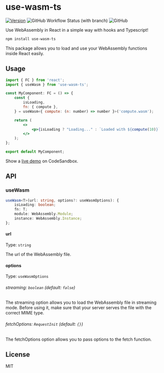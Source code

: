 # use-wasm-ts

[![Version](https://img.shields.io/npm/v/use-wasm-ts?style=flat&colorA=000000&colorB=000000)](https://npmjs.com/package/use-wasm-ts)
![GitHub Workflow Status (with branch)](https://img.shields.io/github/actions/workflow/status/Romainlg29/use-wasm/basic.yml?branch=main&colorA=000000&colorB=000000)
![GitHub](https://img.shields.io/github/license/Romainlg29/use-wasm?&colorA=000000&colorB=000000)

Use WebAssembly in React in a simple way with hooks and Typescript!

```bash
npm install use-wasm-ts
```

This package allows you to load and use your WebAssembly functions inside React easily.

## Usage

```jsx
import { FC } from 'react';
import { useWasm } from 'use-wasm-ts';

const MyComponent: FC = () => {
    const {
        isLoading,
        fn: { compute },
    } = useWasm<{ compute: (n: number) => number }>('compute.wasm');

	return (
        <>
            <p>{isLoading ? "Loading..." : `Loaded with ${compute(10)}`}</p>
        </>
    );
};

export default MyComponent;
```

Show a [live demo](https://codesandbox.io/p/sandbox/use-wasm-ts-yqce0x) on CodeSandbox.


## API

### useWasm

```ts
useWasm<T>(url: string, options?: useWasmOptions): {
    isLoading: boolean;
    fn: T;
    module: WebAssembly.Module;
    instance: WebAssembly.Instance;
};
```

#### url

Type: `string`

The url of the WebAssembly file.

#### options

Type: `useWasmOptions`

###### streaming: `boolean` (default: `false`)
The streaming option allows you to load the WebAssembly file in streaming mode. Before using it, make sure that your server serves the file with the correct MIME type.

###### fetchOptions: `RequestInit` (default: `{}`)
The fetchOptions option allows you to pass options to the fetch function.


## License

MIT